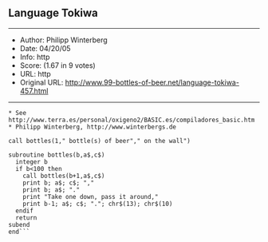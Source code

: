 
## Language Tokiwa ##
---
- Author: Philipp Winterberg
- Date: 04/20/05
- Info: http
- Score:  (1.67 in 9 votes)
- URL: http
- Original URL: http://www.99-bottles-of-beer.net/language-tokiwa-457.html
---

```* Tokiwa version of 99 Bottles of beer (Bottles.bas)
* See http://www.terra.es/personal/oxigeno2/BASIC.es/compiladores_basic.htm
* Philipp Winterberg, http://www.winterbergs.de

call bottles(1," bottle(s) of beer"," on the wall")

subroutine bottles(b,a$,c$)
  integer b
  if b<100 then
    call bottles(b+1,a$,c$)
    print b; a$; c$; ","
    print b; a$; "."
    print "Take one down, pass it around,"
    print b-1; a$; c$; "."; chr$(13); chr$(10)
  endif
  return
subend
end```